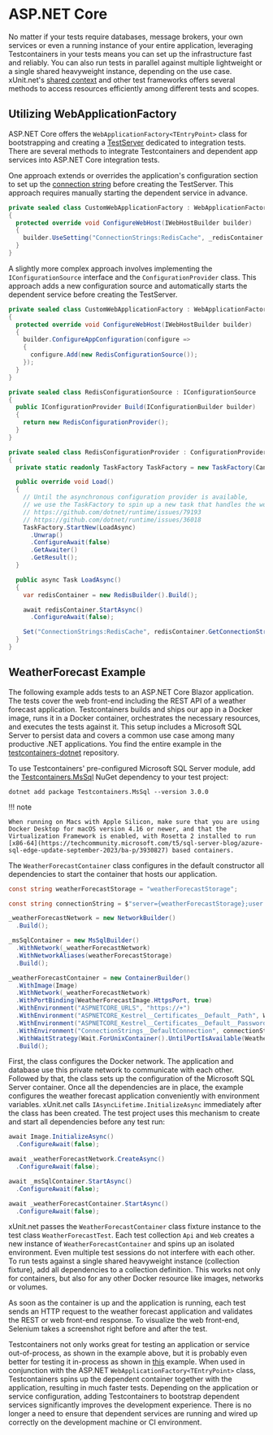 # ASP.NET Core

No matter if your tests require databases, message brokers, your own services or even a running instance of your entire application, leveraging Testcontainers in your tests means you can set up the infrastructure fast and reliably. You can also run tests in parallel against multiple lightweight or a single shared heavyweight instance, depending on the use case. xUnit.net's [shared context](https://xunit.net/docs/shared-context) and other test frameworks offers several methods to access resources efficiently among different tests and scopes.

## Utilizing WebApplicationFactory

ASP.NET Core offers the `WebApplicationFactory<TEntryPoint>` class for bootstrapping and creating a [TestServer](https://learn.microsoft.com/aspnet/core/test/integration-tests) dedicated to integration tests. There are several methods to integrate Testcontainers and dependent app services into ASP.NET Core integration tests.

One approach extends or overrides the application's configuration section to set up the [connection string](https://learn.microsoft.com/ef/core/miscellaneous/connection-strings) before creating the TestServer. This approach requires manually starting the dependent service in advance.

```csharp title="Set Redis connection string"
private sealed class CustomWebApplicationFactory : WebApplicationFactory<Program>
{
  protected override void ConfigureWebHost(IWebHostBuilder builder)
  {
    builder.UseSetting("ConnectionStrings:RedisCache", _redisContainer.GetConnectionString());
  }
}
```

A slightly more complex approach involves implementing the `IConfigurationSource` interface and the `ConfigurationProvider` class. This approach adds a new configuration source and automatically starts the dependent service before creating the TestServer.

```csharp title="Add Redis configuration source"
private sealed class CustomWebApplicationFactory : WebApplicationFactory<Program>
{
  protected override void ConfigureWebHost(IWebHostBuilder builder)
  {
    builder.ConfigureAppConfiguration(configure =>
    {
      configure.Add(new RedisConfigurationSource());
    });
  }
}

private sealed class RedisConfigurationSource : IConfigurationSource
{
  public IConfigurationProvider Build(IConfigurationBuilder builder)
  {
    return new RedisConfigurationProvider();
  }
}

private sealed class RedisConfigurationProvider : ConfigurationProvider
{
  private static readonly TaskFactory TaskFactory = new TaskFactory(CancellationToken.None, TaskCreationOptions.None, TaskContinuationOptions.None, TaskScheduler.Default);

  public override void Load()
  {
    // Until the asynchronous configuration provider is available,
    // we use the TaskFactory to spin up a new task that handles the work:
    // https://github.com/dotnet/runtime/issues/79193
    // https://github.com/dotnet/runtime/issues/36018
    TaskFactory.StartNew(LoadAsync)
      .Unwrap()
      .ConfigureAwait(false)
      .GetAwaiter()
      .GetResult();
  }

  public async Task LoadAsync()
  {
    var redisContainer = new RedisBuilder().Build();

    await redisContainer.StartAsync()
      .ConfigureAwait(false);

    Set("ConnectionStrings:RedisCache", redisContainer.GetConnectionString());
  }
}
```

## WeatherForecast Example

The following example adds tests to an ASP.NET Core Blazor application. The tests cover the web front-end including the REST API of a weather forecast application. Testcontainers builds and ships our app in a Docker image, runs it in a Docker container, orchestrates the necessary resources, and executes the tests against it. This setup includes a Microsoft SQL Server to persist data and covers a common use case among many productive .NET applications. You find the entire example in the [testcontainers-dotnet](https://github.com/testcontainers/testcontainers-dotnet/tree/develop/examples/WeatherForecast) repository.

To use Testcontainers' pre-configured Microsoft SQL Server module, add the [Testcontainers.MsSql](https://www.nuget.org/packages/Testcontainers.MsSql) NuGet dependency to your test project:

```shell
dotnet add package Testcontainers.MsSql --version 3.0.0
```

!!! note

    When running on Macs with Apple Silicon, make sure that you are using Docker Desktop for macOS version 4.16 or newer, and that the Virtualization Framework is enabled, with Rosetta 2 installed to run [x86-64](https://techcommunity.microsoft.com/t5/sql-server-blog/azure-sql-edge-update-september-2023/ba-p/3930827) based containers.

The `WeatherForecastContainer` class configures in the default constructor all dependencies to start the container that hosts our application.

```csharp
const string weatherForecastStorage = "weatherForecastStorage";

const string connectionString = $"server={weatherForecastStorage};user id={MsSqlBuilder.DefaultUsername};password={MsSqlBuilder.DefaultPassword};database={MsSqlBuilder.DefaultDatabase}";

_weatherForecastNetwork = new NetworkBuilder()
  .Build();

_msSqlContainer = new MsSqlBuilder()
  .WithNetwork(_weatherForecastNetwork)
  .WithNetworkAliases(weatherForecastStorage)
  .Build();

_weatherForecastContainer = new ContainerBuilder()
  .WithImage(Image)
  .WithNetwork(_weatherForecastNetwork)
  .WithPortBinding(WeatherForecastImage.HttpsPort, true)
  .WithEnvironment("ASPNETCORE_URLS", "https://+")
  .WithEnvironment("ASPNETCORE_Kestrel__Certificates__Default__Path", WeatherForecastImage.CertificateFilePath)
  .WithEnvironment("ASPNETCORE_Kestrel__Certificates__Default__Password", WeatherForecastImage.CertificatePassword)
  .WithEnvironment("ConnectionStrings__DefaultConnection", connectionString)
  .WithWaitStrategy(Wait.ForUnixContainer().UntilPortIsAvailable(WeatherForecastImage.HttpsPort))
  .Build();
```

First, the class configures the Docker network. The application and database use this private network to communicate with each other. Followed by that, the class sets up the configuration of the Microsoft SQL Server container. Once all the dependencies are in place, the example configures the weather forecast application conveniently with environment variables. xUnit.net calls `IAsyncLifetime.InitializeAsync` immediately after the class has been created. The test project uses this mechanism to create and start all dependencies before any test run:

```csharp
await Image.InitializeAsync()
  .ConfigureAwait(false);

await _weatherForecastNetwork.CreateAsync()
  .ConfigureAwait(false);

await _msSqlContainer.StartAsync()
  .ConfigureAwait(false);

await _weatherForecastContainer.StartAsync()
  .ConfigureAwait(false);
```

xUnit.net passes the `WeatherForecastContainer` class fixture instance to the test class `WeatherForecastTest`. Each test collection `Api` and `Web` creates a new instance of `WeatherForecastContainer` and spins up an isolated environment. Even multiple test sessions do not interfere with each other. To run tests against a single shared heavyweight instance (collection fixture), add all dependencies to a collection definition. This works not only for containers, but also for any other Docker resource like images, networks or volumes.

As soon as the container is up and the application is running, each test sends an HTTP request to the weather forecast application and validates the REST or web front-end response. To visualize the web front-end, Selenium takes a screenshot right before and after the test.

Testcontainers not only works great for testing an application or service out-of-process, as shown in the example above, but it is probably even better for testing it in-process as shown in [this](https://github.com/testcontainers/testcontainers-dotnet/tree/develop/examples/WeatherForecast/tests/WeatherForecast.InProcess.Tests) example. When used in conjunction with the ASP.NET `WebApplicationFactory<TEntryPoint>` class, Testcontainers spins up the dependent container together with the application, resulting in much faster tests. Depending on the application or service configuration, adding Testcontainers to bootstrap dependent services significantly improves the development experience. There is no longer a need to ensure that dependent services are running and wired up correctly on the development machine or CI environment.
